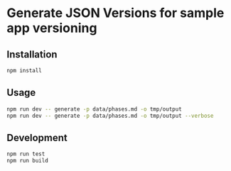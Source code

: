 # Generate JSON Versions for sample app versioning

## Installation

```bash
npm install
```

## Usage

```bash
npm run dev -- generate -p data/phases.md -o tmp/output
npm run dev -- generate -p data/phases.md -o tmp/output --verbose
```

## Development

```bash
npm run test
npm run build
```
